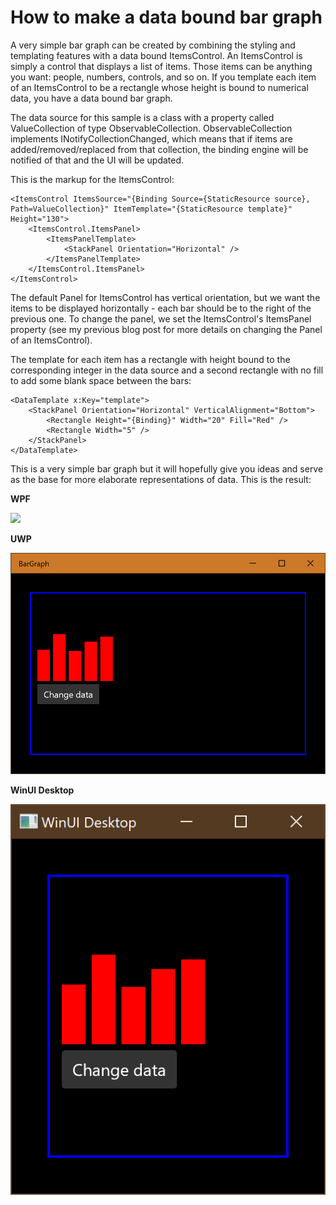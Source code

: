 # How to make a data bound bar graph

A very simple bar graph can be created by combining the styling and templating features with a data bound ItemsControl. An ItemsControl is simply a control that displays a list of items. Those items can be anything you want: people, numbers, controls, and so on. If you template each item of an ItemsControl to be a rectangle whose height is bound to numerical data, you have a data bound bar graph.

The data source for this sample is a class with a property called ValueCollection of type ObservableCollection<int>. ObservableCollection<T> implements INotifyCollectionChanged, which means that if items are added/removed/replaced from that collection, the binding engine will be notified of that and the UI will be updated.

This is the markup for the ItemsControl:

	<ItemsControl ItemsSource="{Binding Source={StaticResource source}, Path=ValueCollection}" ItemTemplate="{StaticResource template}" Height="130">
		<ItemsControl.ItemsPanel>
			<ItemsPanelTemplate>
				<StackPanel Orientation="Horizontal" />
			</ItemsPanelTemplate>
		</ItemsControl.ItemsPanel>
	</ItemsControl>

The default Panel for ItemsControl has vertical orientation, but we want the items to be displayed horizontally - each bar should be to the right of the previous one. To change the panel, we set the ItemsControl's ItemsPanel property (see my previous blog post for more details on changing the Panel of an ItemsControl).

The template for each item has a rectangle with height bound to the corresponding integer in the data source and a second rectangle with no fill to add some blank space between the bars:

	<DataTemplate x:Key="template">
		<StackPanel Orientation="Horizontal" VerticalAlignment="Bottom">
			<Rectangle Height="{Binding}" Width="20" Fill="Red" />
			<Rectangle Width="5" />
		</StackPanel>
	</DataTemplate>

This is a very simple bar graph but it will hopefully give you ideas and serve as the base for more elaborate representations of data. This is the result:

**WPF** 

![](Images/8BarGraph.png)


**UWP** 

![](Images/8BarGraph-uwp.png)


**WinUI Desktop** 

![](Images/8BarGraph-desktop.png)

